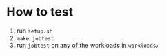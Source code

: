 # How to test

1. run `setup.sh`
2. `make jobtest`
3. run `jobtest` on any of the workloads in `workloads/`
